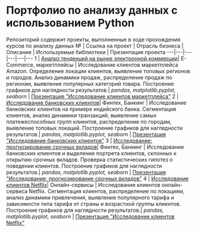 # Портфолио по анализу данных с использованием Python
Репозиторий содержит проекты, выполненные в ходе прохождения курсов по анализу данных
№ | Ссылка на проект | Отрасль бизнеса | Описание | Используемые библиотеки | Презентация проекта
---|---|---|---|---|---
1 | [Анализ тенденций на рынке электронной коммерции](https://github.com/irina-nsk24/portfolio_python/tree/248964871e511076a362e3fec62c7c4c28155916/Amazon_marketplace)| E-Commerce, маркетплейсы | Исследование клиентов маркетплейса Amazon. Определение локации клиентов, выявление топовых регионов и городов. Анализ динамики продаж, распределение продаж по регионам, выявление популярных категорий товара. Построение графиков для наглядности результатов.| *pandas, matplotlib.pyplot, seaborn* | [Презентация "Исследование клиентов маркетплейса"](https://drive.google.com/file/d/1yGKrT2_yVM_pvcmlkwXAeAcZ3srzttiK/view?usp=drive_link)
2 | [Исследование банковских клиентов](https://github.com/irina-nsk24/portfolio_python/tree/248964871e511076a362e3fec62c7c4c28155916/Bank_clients_research)| Финтех, Банкинг | Исследование банковских клиентов на примере индийского банка. Сегментация клиентов, анализ динамики транзакций, выявление самых платежеспособных групп клиентов, распределение по городам, выявление топовых локаций. Построение графиков для наглядности результатов.| *pandas, matplotlib.pyplot, seaborn* | [Презентация "Исследование банковских клиентов"](https://drive.google.com/file/d/1Dah6-hEGwTSLYz_dBsA9TftRnlbjHNk2/view?usp=drive_link)
3 | [Исследование: прогнозирование срочных вкладов](https://github.com/irina-nsk24/portfolio_python/tree/248964871e511076a362e3fec62c7c4c28155916/Banks_marketing)| Финтех, Банкинг | Исследование банковских клиентов и выделение портрета клиентов, склонных к открытию срочных вкладов. Проверка статистических гипотез о поведении клиентов. Построение графиков для наглядности результатов.| *pandas, matplotlib.pyplot, seaborn* | [Презентация "Исследование: прогнозирование срочных вкладов"](https://drive.google.com/file/d/1mcQx3-lfW8sMYDv-Vc2cTedsImOrZ7K2/view?usp=drive_link)
4 | [Исследование клиентов Netflix](https://github.com/irina-nsk24/portfolio_python/tree/248964871e511076a362e3fec62c7c4c28155916/Netflix_users_analysis)| Онлайн-сервисы | Исследование клиентов онлайн-сервиса Netflix. Сегментация клиентов, распределение по локациям, анализ динамики привлечения, выявление популярного тарифа и зависимости типа тарифа от страны и возрастной группы клиентов.  Построение графиков для наглядности результатов.| *pandas, matplotlib.pyplot, seaborn* | [Презентация "Исследование клиентов Netflix"](https://drive.google.com/file/d/15JQoww1_GExgDEBAiLPZ1vouHJaDg4k4/view?usp=drive_link)
